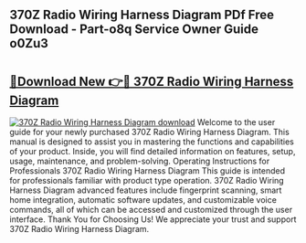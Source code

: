 ## 370Z Radio Wiring Harness Diagram PDf Free Download - Part-o8q Service Owner Guide o0Zu3

# <h2><a href="http://dfj360b.blite.top/?on=370Z+Radio+Wiring+Harness+Diagram">🔗Download New 👉🔴 370Z Radio Wiring Harness Diagram</a></h2>

[![370Z Radio Wiring Harness Diagram download](https://i.imgur.com/lujVjoI.png)](http://dfj360b.blite.top/?on=370Z+Radio+Wiring+Harness+Diagram)
Welcome to the user guide for your newly purchased 370Z Radio Wiring Harness Diagram. This manual is designed to assist you in mastering the functions and capabilities of your product. Inside, you will find detailed information on features, setup, usage, maintenance, and problem-solving. Operating Instructions for Professionals 370Z Radio Wiring Harness Diagram This guide is intended for professionals familiar with product type operation. 370Z Radio Wiring Harness Diagram advanced features include fingerprint scanning, smart home integration, automatic software updates, and customizable voice commands, all of which can be accessed and customized through the user interface. Thank You for Choosing Us! We appreciate your trust and support 370Z Radio Wiring Harness Diagram.
